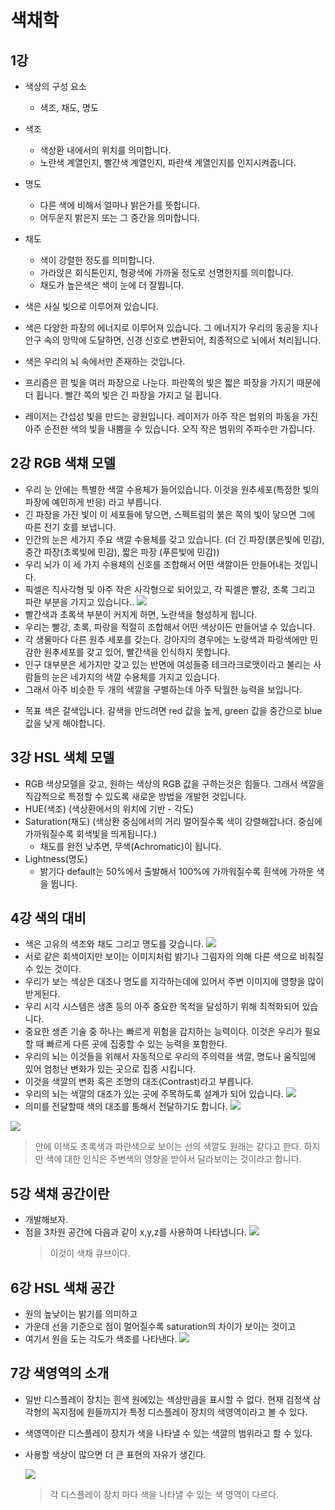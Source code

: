 # 색채학

## 1강

- 색상의 구성 요소

  - 색조, 채도, 명도

- 색조

  - 색상환 내에서의 위치를 의미합니다.
  - 노란색 계열인지, 빨간색 계열인지, 파란색 계열인지를 인지시켜줍니다.

- 명도

  - 다른 색에 비해서 얼마나 밝은가를 뜻합니다.
  - 어두운지 밝은지 또는 그 중간을 의미합니다.

- 채도

  - 색이 강렬한 정도를 의미합니다.
  - 가라앉은 회식톤인지, 형광색에 가까울 정도로 선명한지를 의미합니다.
  - 채도가 높은색은 색이 눈에 더 잘뜁니다.

- 색은 사실 빛으로 이루어져 있습니다.
- 색은 다양한 파장의 에너지로 이루어져 있습니다. 그 에너지가 우리의 동공을 지나 안구 속의 망막에 도달하면, 신경 신호로 변환되어, 최종적으로 뇌에서 처리됩니다.
- 색은 우리의 뇌 속에서만 존재하는 것입니다.
- 프리즘은 흰 빛을 여러 파장으로 나눈다. 파란쪽의 빛은 짧은 파장을 가지기 때문에 더 휩니다. 빨간 쪽의 빛은 긴 파장을 가지고 덜 휩니다.
- 레이저는 간섭성 빛을 만드는 광원입니다. 레이저가 아주 작은 범위의 파동을 가진 아주 순전한 색의 빛을 내뿜을 수 있습니다. 오직 작은 범위의 주파수만 가집니다.

## 2강 RGB 색채 모델

- 우리 눈 안에는 특별한 색깔 수용체가 들어있습니다. 이것을 원추세포(특정한 빛의 파장에 예민하게 반응) 라고 부릅니다.
- 긴 파장을 가진 빛이 이 세포들에 닿으면, 스펙트럼의 붉은 쪽의 빛이 닿으면 그에 따른 전기 호를 보냅니다.
- 인간의 눈은 세가지 주요 색깔 수용체를 갖고 있습니다. (더 긴 파장(붉은빛에 민감), 중간 파장(초록빛에 민감), 짧은 파장 (푸른빛에 민감))
- 우리 뇌가 이 세 가지 수용체의 신호를 조합해서 어떤 색깔이든 만들어내는 것입니다.
- 픽셀은 직사각형 및 아주 작은 사각형으로 되어있고, 각 픽셀은 빨강, 초록 그리고 파란 부분을 가지고 있습니다..
  ![](img/sh-12-12-14-32.png)
- 빨간색과 초록색 부분이 커지게 하면, 노란색을 형성하게 됩니다.
- 우리는 빨강, 초록, 파랑을 적절히 조합해서 어떤 색상이든 만들어낼 수 있습니다.
- 각 생물마다 다른 원추 세포를 갖는다. 강아지의 경우에는 노랑색과 파랑색에만 민감한 원추세포를 갖고 있어, 빨간색을 인식하지 못합니다.
- 인구 대부분은 세가지만 갖고 있는 반면에 여성들중 테크라크로맷이라고 불리는 사람들의 눈은 네가지의 색깔 수용체를 가지고 있습니다.
- 그래서 아주 비슷한 두 개의 색깔을 구별하는데 아주 탁월한 능력을 보입니다.

* 목표 색은 갈색입니다. 갈색을 만드려면 red 값을 높게, green 값을 중간으로 blue 값을 낮게 해야합니다.

## 3강 HSL 색체 모델

- RGB 색상모델을 갖고, 원하는 색상의 RGB 값을 구하는것은 힘들다. 그래서 색깔을 직감적으로 특정할 수 있도록 새로운 방법을 개발헌 것입니다.
- HUE(색조) (색상환에서의 위치에 기반 - 각도)
- Saturation(채도) (색상환 중심에서의 거리 멀어질수록 색이 강렬해잡나더. 중심에 가까워질수록 회색빛을 띄게됩니다.)
  - 채도를 완전 낮추면, 무색(Achromatic)이 됩니다.
- Lightness(명도)
  - 밝기다 default는 50%에서 출발해서 100%에 가까워질수록 흰색에 가까운 색을 뜁니다.

## 4강 색의 대비

- 색은 고유의 색조와 채도 그리고 명도를 갖습니다.
  ![](img/sh-12-23-12-11.png)
- 서로 같은 회색이지만 보이는 이미지처럼 밝기나 그림자의 의해 다른 색으로 비춰질 수 있는 것이다.
- 우리가 보는 색상은 대조나 명도를 지각하는데에 있어서 주변 이미지에 영향을 많이 받게된다.
- 우리 시각 시스템은 생존 등의 아주 중요한 목적을 달성하기 위해 최적화되어 있습니다.
- 중요한 생존 기술 중 하나는 빠르게 위험을 감지하는 능력이다. 이것은 우리가 필요할 때 빠르게 다른 곳에 집중할 수 있는 능력을 포함한다.
- 우리의 뇌는 이것들을 위해서 자동적으로 우리의 주의력을 색깔, 명도나 움직임에 있어 엄청난 변화가 있는 곳으로 집중 시킵니다.
- 이것을 색깔의 변화 혹은 조명의 대조(Contrast)라고 부릅니다.
- 우리의 뇌는 색깔의 대조가 있는 곳에 주목하도록 설계가 되어 있습니다.
  ![](img/sh-12-23-12-16.png)
- 의미를 전달할때 색의 대조를 통해서 전달하기도 합니다.
  ![](img/sh-12-23-12-22.png)

![](img/sh-12-23-12-33.png)

> 안에 이색도 초록색과 파란색으로 보이는 선의 색깔도 원래는 같다고 한다. 하지만 색에 대한 인식은 주변색의 영향을 받아서 달라보이는 것이라고 합니다.

## 5강 색채 공간이란

- 개발해보자.
- 점을 3차원 공간에 다음과 같이 x,y,z를 사용하여 나타냅니다.
  ![](img/sh-12-23-12-40.png)
  > 이것이 색채 큐브이다.

## 6강 HSL 색채 공간

- 원의 높낮이는 밝기를 의미하고
- 가운데 선을 기준으로 점이 멀어질수록 saturation의 차이가 보이는 것이고
- 여기서 원을 도는 각도가 색조를 나타낸다.
  ![](img/sh-12-23-13-00.png)

## 7강 색영역의 소개

- 일반 디스플레이 장치는 흰색 원에있는 색상만큼을 표시할 수 없다. 현재 검정색 삼각형의 꼭지점에 원들까지가 특정 디스플레이 장치의 색영역이라고 볼 수 있다.
- 색영역이란 디스플레이 장치가 색을 나타낼 수 있는 색깔의 범위라고 할 수 있다.
- 사용할 색상이 많으면 더 큰 표현의 자유가 생긴다.

  ![](img/sh-12-23-13-07.png)

  > 각 디스플레이 장치 마다 색을 나타낼 수 있는 색 영역이 다르다.
